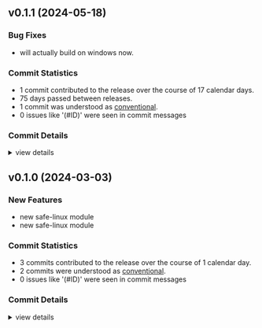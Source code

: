 

## v0.1.1 (2024-05-18)

### Bug Fixes

 - <csr-id-a13c17c1f2059eb751c1b975990ce6880d3e8f5f/> will actually build on windows now.

### Commit Statistics

<csr-read-only-do-not-edit/>

 - 1 commit contributed to the release over the course of 17 calendar days.
 - 75 days passed between releases.
 - 1 commit was understood as [conventional](https://www.conventionalcommits.org).
 - 0 issues like '(#ID)' were seen in commit messages

### Commit Details

<csr-read-only-do-not-edit/>

<details><summary>view details</summary>

 * **Uncategorized**
    - Will actually build on windows now. ([`a13c17c`](https://github.com/spmadden/irox-unsafe/commit/a13c17c1f2059eb751c1b975990ce6880d3e8f5f))
</details>

## v0.1.0 (2024-03-03)

### New Features

 - <csr-id-5b9241c1f398c0bde3f66e123945f6e89a916e94/> new safe-linux module
 - <csr-id-3e8a57c8908e7a26ac61f23ec749930649d7f774/> new safe-linux module

### Commit Statistics

<csr-read-only-do-not-edit/>

 - 3 commits contributed to the release over the course of 1 calendar day.
 - 2 commits were understood as [conventional](https://www.conventionalcommits.org).
 - 0 issues like '(#ID)' were seen in commit messages

### Commit Details

<csr-read-only-do-not-edit/>

<details><summary>view details</summary>

 * **Uncategorized**
    - Release irox-safe-linux v0.1.0 ([`76792dd`](https://github.com/spmadden/irox-unsafe/commit/76792dd7de34b84e618fd0b6e3d7a0e061eb64ad))
    - New safe-linux module ([`5b9241c`](https://github.com/spmadden/irox-unsafe/commit/5b9241c1f398c0bde3f66e123945f6e89a916e94))
    - New safe-linux module ([`3e8a57c`](https://github.com/spmadden/irox-unsafe/commit/3e8a57c8908e7a26ac61f23ec749930649d7f774))
</details>


